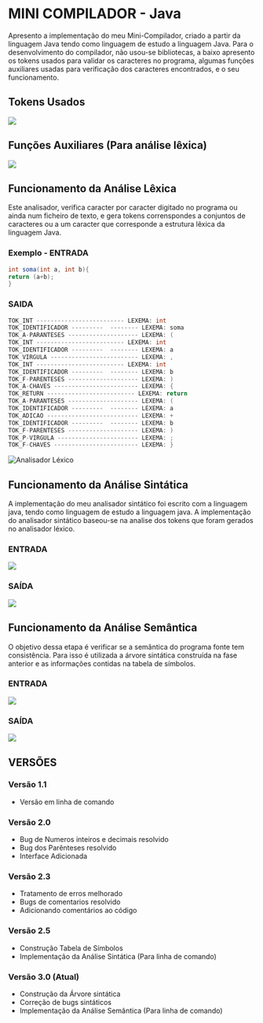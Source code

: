 # MINI COMPILADOR - Java
Apresento a implementação do meu Mini-Compilador, criado a partir da linguagem Java tendo como linguagem de estudo a linguagem Java. Para o desenvolvimento do compilador, não usou-se bibliotecas, a baixo apresento os tokens usados para validar os caracteres no programa, algumas funções auxiliares usadas para verificação dos caracteres encontrados, e o seu funcionamento.

## Tokens Usados
<img src="Img/tokens.png">

## Funções Auxiliares (Para análise lêxica)
<img src="Img/FuncAux.png">

## Funcionamento da Análise Lêxica
Este analisador, verifica caracter por caracter digitado no programa
ou ainda num ficheiro de texto, e gera tokens correnspondes a conjuntos
de caracteres ou a um caracter que corresponde a estrutura lêxica da
linguagem Java.

### Exemplo - ENTRADA

```Java
int soma(int a, int b){
return (a+b);
}
```
### SAIDA

```Java
TOK_INT ------------------------- LEXEMA: int
TOK_IDENTIFICADOR ---------  -------- LEXEMA: soma
TOK_A-PARANTESES -------------------- LEXEMA: (
TOK_INT ------------------------- LEXEMA: int
TOK_IDENTIFICADOR ---------  -------- LEXEMA: a
TOK_VIRGULA ------------------------- LEXEMA: ,
TOK_INT ------------------------- LEXEMA: int
TOK_IDENTIFICADOR ---------  -------- LEXEMA: b
TOK_F-PARENTESES -------------------- LEXEMA: )
TOK_A-CHAVES ------------------------ LEXEMA: {
TOK_RETURN ------------------------- LEXEMA: return
TOK_A-PARANTESES -------------------- LEXEMA: (
TOK_IDENTIFICADOR ---------  -------- LEXEMA: a
TOK_ADICAO -------------------------- LEXEMA: +
TOK_IDENTIFICADOR ---------  -------- LEXEMA: b
TOK_F-PARENTESES -------------------- LEXEMA: )
TOK_P-VIRGULA ----------------------- LEXEMA: ;
TOK_F-CHAVES ------------------------ LEXEMA: }
```

<img src="./Analisador.png" alt="Analisador Léxico"> 


## Funcionamento da Análise Sintática
A implementação do meu analisador sintático foi escrito com a linguagem java, tendo como linguagem de estudo a linguagem java. A implementação do analisador sintático baseou-se na analise dos tokens que foram gerados no analisador léxico.

### ENTRADA
<img src="Img/EntradaSintaticaa.png">

### SAÍDA
<img src="Img/SaidaSintatica.png">

## Funcionamento da Análise Semântica
O objetivo dessa etapa é verificar se a semântica do programa fonte tem consistência. Para isso é utilizada a árvore sintática construída na fase anterior e as informações contidas na tabela de símbolos.

### ENTRADA
<img src="Img/EntradaSemantica.png">

### SAÍDA
<img src="Img/SaidaSemantica.png">


## VERSÕES
### Versão 1.1
+ Versão em linha de comando
### Versão 2.0
+ Bug de Numeros inteiros e decimais resolvido
+ Bug dos Parênteses resolvido
+ Interface Adicionada
### Versão 2.3
+ Tratamento de erros melhorado
+ Bugs de comentarios resolvido
+ Adicionando comentários ao código

### Versão 2.5
+ Construção Tabela de Símbolos
+ Implementação da Análise Sintática (Para linha de comando)

### Versão 3.0 (Atual)
+ Construção da Árvore sintática
+ Correção de bugs sintáticos
+ Implementação da Análise Semântica (Para linha de comando)


